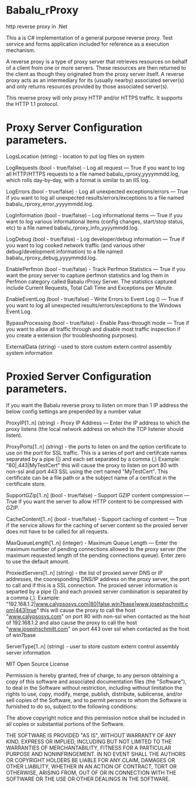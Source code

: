 Babalu_rProxy
=============
http reverse proxy in .Net

This a is C# implementation of a general purpose reverse proxy. Test service and forms application included
for reference as a execution mechanism.
 
A reverse proxy is a type of proxy server that retrieves resources on behalf of a client from one or more servers. 
These resources are then returned to the client as though they originated from the proxy server itself. 
A reverse proxy acts as an intermediary for its (usually nearby) associated server(s) and only returns resources 
provided by those associated server(s).
 
This reverse proxy will only proxy HTTP and/or HTTPS traffic. It supports the HTTP 1.1 protocol.

Proxy Server Configuration parameters.
======================================
LogsLocation (string) - location to put log files on system

LogRequests (bool - true/false) - Log all request — True if you want to log all HTTP/HTTPS requests to a file named babalu_rproxy_yyyymmdd.log, 
	which rolls day-by-day, with a format is similar to an IIS log.

LogErrors (bool - true/false) - Log all unexpected exceptions/errors — True if you want to log all unexpected results/errors/exceptions 
	to a file named babalu_rproxy_error_yyyymmdd.log.

LogInformation (bool - true/false) - Log informational items — True if you want to log various informational items 
	(config changes, start/stop status, etc) to a file named babalu_rproxy_info_yyyymmdd.log.

LogDebug (bool - true/false) - Log developer/debug information — True if you want to log cooked network traffic 
	(and various other debug/development information) to a file named babalu_rproxy_debug_yyyymmdd.log.

EnablePerfmon (bool - true/false) - Track Perfmon Statistics — True if you want the proxy server to capture perfmon statistics and log them in 
	Perfmon category called Babalu rProxy Server. The statistics captured include Current Requests, Total Call Time and Exceptions per Minute.

EnableEventLog (bool - true/false) - Write Errors to Event Log () — True if you want to log all unexpected results/errors/exceptions 
	to the Windows Event Log.

BypassProcessing (bool - true/false) - Enable Pass-through mode — True if you want to allow all traffic through 
	and disable most traffic inspection if you create a extension (for troubleshooting purposes).

ExternalData (string) - used to store custom extern control assembly system information

Proxied Server Configuration parameters.
========================================
If you want the Babalu reverse proxy to listen on more than 1 IP address the below config settings are prepended by a number value


ProxyIP[1..n] (string) - Proxy IP Address — Enter the IP address to which the proxy listens (the local network 
	address on which the TCP listener should listen).

ProxyPorts[1..n] (string) - the ports to listen on and the option certificate to use on the port for SSL traffic. This is a series of
    port and certifcate names separated by a pipe (|) and each set separated by a comma (,)
	Example: "80|,443|MyTestCert"
		this will cause the proxy to listen on port 80 with non-ssl and port 443 SSL using the cert named "MyTestCert". This certificate can
		be a file path or a the subject name of a certificat in the certificate store.

SupportGZip[1..n] (bool - true/false) - Support GZIP content compression — True if you want the server to allow HTTP content to be 
	compressed with GZIP.

CacheContent[1..n] (bool - true/false) - Support caching of content — True if the service allows for the caching of server content so 
	the proxied server does not have to be called for all requests.

MaxQueueLength[1..n] (integer) - Maximum Queue Length — Enter the maximum number of pending connections allowed to the 
	proxy server (the maximum requested length of the pending connections queue). Enter zero to use the default amount.

ProxiedServers[1..n] (string) - the list of proxied server DNS or IP addresses, the cooresponding DNS/IP address on the proxy server, the port
	to call and if this is a SSL connection. The proxied server information is separted by a pipe (|) and each proxied server combination 
	is separated by a comma (,).
	Example: "192.168.1.2|www.calypsosys.com|80|false,win7base|www.josephschmitt.com|443|true"
	this will cause the proxy to call the host  "www.calypsosys.com" on port 80 with non-ssl when contacted as the host of 192.168.1.2 and also
	cause the proxy to call the host "www.josephschmitt.com" on port 443 over ssl when contacted as the host of win7base

ServerType[1..n] (string) - user to store custom extern control assembly server information

MIT Open Source License

Permission is hereby granted, free of charge, to any person obtaining a copy of this software and associated documentation files (the "Software"), to deal in the Software without restriction, including without limitation the rights to use, copy, modify, merge, publish, distribute, sublicense, and/or sell copies of the Software, and to permit persons to whom the Software is furnished to do so, subject to the following conditions:

The above copyright notice and this permission notice shall be included in all copies or substantial portions of the Software.

THE SOFTWARE IS PROVIDED "AS IS", WITHOUT WARRANTY OF ANY KIND, EXPRESS OR IMPLIED, INCLUDING BUT NOT LIMITED TO THE WARRANTIES OF MERCHANTABILITY, FITNESS FOR A PARTICULAR PURPOSE AND NONINFRINGEMENT. IN NO EVENT SHALL THE AUTHORS OR COPYRIGHT HOLDERS BE LIABLE FOR ANY CLAIM, DAMAGES OR OTHER LIABILITY, WHETHER IN AN ACTION OF CONTRACT, TORT OR OTHERWISE, ARISING FROM, OUT OF OR IN CONNECTION WITH THE SOFTWARE OR THE USE OR OTHER DEALINGS IN THE SOFTWARE.

